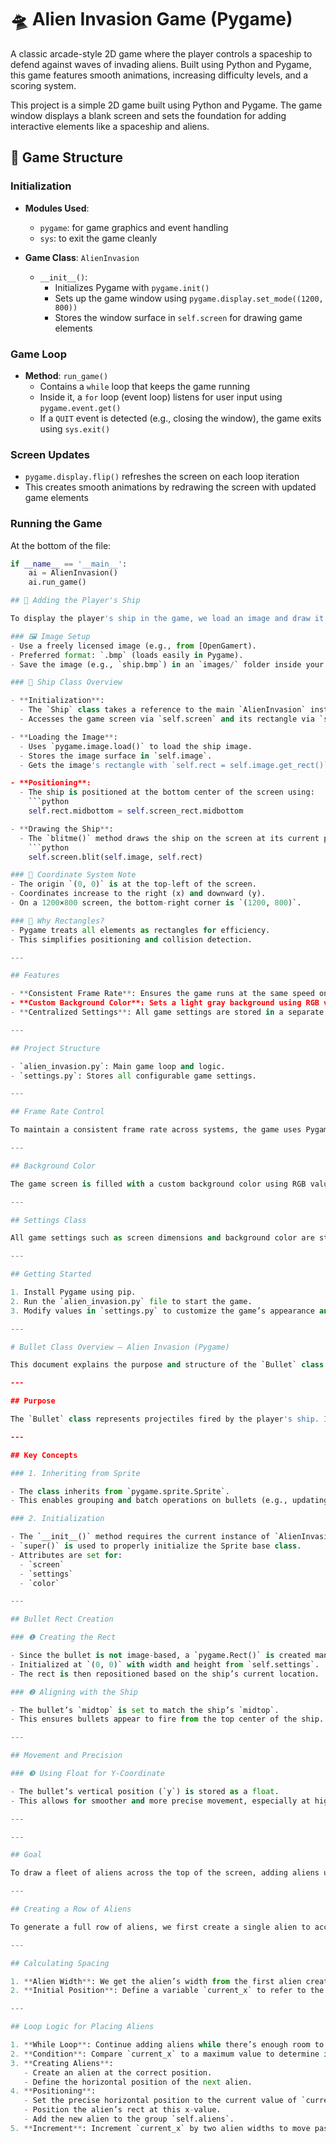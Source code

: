 # 🛸 Alien Invasion Game (Pygame)

A classic arcade-style 2D game where the player controls a spaceship to defend against waves of invading aliens. Built using Python and Pygame, this game features smooth animations, increasing difficulty levels, and a scoring system.

This project is a simple 2D game built using Python and Pygame. The game window displays a blank screen and sets the foundation for adding interactive elements like a spaceship and aliens.

## 🚀 Game Structure

### Initialization

- **Modules Used**:  
  - `pygame`: for game graphics and event handling  
  - `sys`: to exit the game cleanly

- **Game Class**: `AlienInvasion`
  - `__init__()`:
    - Initializes Pygame with `pygame.init()`
    - Sets up the game window using `pygame.display.set_mode((1200, 800))`
    - Stores the window surface in `self.screen` for drawing game elements

### Game Loop

- **Method**: `run_game()`
  - Contains a `while` loop that keeps the game running
  - Inside it, a `for` loop (event loop) listens for user input using `pygame.event.get()`
  - If a `QUIT` event is detected (e.g., closing the window), the game exits using `sys.exit()`

### Screen Updates

- `pygame.display.flip()` refreshes the screen on each loop iteration
- This creates smooth animations by redrawing the screen with updated game elements

### Running the Game

At the bottom of the file:

```python
if __name__ == '__main__':
    ai = AlienInvasion()
    ai.run_game()

## 🚢 Adding the Player's Ship

To display the player's ship in the game, we load an image and draw it using Pygame's `blit()` method.

### 🖼️ Image Setup
- Use a freely licensed image (e.g., from [OpenGamert).
- Preferred format: `.bmp` (loads easily in Pygame).
- Save the image (e.g., `ship.bmp`) in an `images/` folder inside your project directory.

### 🧱 Ship Class Overview

- **Initialization**:
  - The `Ship` class takes a reference to the main `AlienInvasion` instance.
  - Accesses the game screen via `self.screen` and its rectangle via `self.screen_rect`.

- **Loading the Image**:
  - Uses `pygame.image.load()` to load the ship image.
  - Stores the image surface in `self.image`.
  - Gets the image's rectangle with `self.rect = self.image.get_rect()`.

- **Positioning**:
  - The ship is positioned at the bottom center of the screen using:
    ```python
    self.rect.midbottom = self.screen_rect.midbottom

- **Drawing the Ship**:
  - The `blitme()` method draws the ship on the screen at its current position:
    ```python
    self.screen.blit(self.image, self.rect)

### 📐 Coordinate System Note
- The origin `(0, 0)` is at the top-left of the screen.
- Coordinates increase to the right (x) and downward (y).
- On a 1200×800 screen, the bottom-right corner is `(1200, 800)`.

### 🧠 Why Rectangles?
- Pygame treats all elements as rectangles for efficiency.
- This simplifies positioning and collision detection.

---

## Features

- **Consistent Frame Rate**: Ensures the game runs at the same speed on different systems using Pygame's clock.
- **Custom Background Color**: Sets a light gray background using RGB values.
- **Centralized Settings**: All game settings are stored in a separate `Settings` class for easy management and scalability.

---

## Project Structure

- `alien_invasion.py`: Main game loop and logic.
- `settings.py`: Stores all configurable game settings.

---

## Frame Rate Control

To maintain a consistent frame rate across systems, the game uses Pygame’s `Clock` class. The `tick()` method is called once per loop iteration to limit the frame rate (e.g., 60 FPS). This helps ensure smooth and consistent gameplay regardless of system performance.

---

## Background Color

The game screen is filled with a custom background color using RGB values. For example, `(230, 230, 230)` produces a light gray color. This color is applied during each iteration of the game loop to refresh the screen.

---

## Settings Class

All game settings such as screen dimensions and background color are stored in a dedicated `Settings` class in `settings.py`. This modular approach makes it easier to manage and update settings as the game evolves.

---

## Getting Started

1. Install Pygame using pip.
2. Run the `alien_invasion.py` file to start the game.
3. Modify values in `settings.py` to customize the game’s appearance and behavior.

---

# Bullet Class Overview – Alien Invasion (Pygame)

This document explains the purpose and structure of the `Bullet` class in the Alien Invasion game, focusing on how it integrates with Pygame's sprite system and interacts with the ship.

---

## Purpose

The `Bullet` class represents projectiles fired by the player's ship. It inherits from `pygame.sprite.Sprite`, allowing bullets to be managed in groups and updated collectively.

---

## Key Concepts

### 1. Inheriting from Sprite

- The class inherits from `pygame.sprite.Sprite`.
- This enables grouping and batch operations on bullets (e.g., updating, drawing, collision detection).

### 2. Initialization

- The `__init__()` method requires the current instance of `AlienInvasion`.
- `super()` is used to properly initialize the Sprite base class.
- Attributes are set for:
  - `screen`
  - `settings`
  - `color`

---

## Bullet Rect Creation

### ❶ Creating the Rect

- Since the bullet is not image-based, a `pygame.Rect()` is created manually.
- Initialized at `(0, 0)` with width and height from `self.settings`.
- The rect is then repositioned based on the ship’s current location.

### ❷ Aligning with the Ship

- The bullet’s `midtop` is set to match the ship’s `midtop`.
- This ensures bullets appear to fire from the top center of the ship.

---

## Movement and Precision

### ❸ Using Float for Y-Coordinate

- The bullet’s vertical position (`y`) is stored as a float.
- This allows for smoother and more precise movement, especially at higher speeds.

---

---

## Goal

To draw a fleet of aliens across the top of the screen, adding aliens until there’s no space left for a new alien. This process is repeated as long as there is enough vertical space to add a new row.

---

## Creating a Row of Aliens

To generate a full row of aliens, we first create a single alien to access its width. We then place an alien on the left side of the screen and keep adding aliens until we run out of space.

---

## Calculating Spacing

1. **Alien Width**: We get the alien’s width from the first alien created.
2. **Initial Position**: Define a variable `current_x` to refer to the horizontal position of the next alien. Initially set to one alien width to offset the first alien from the left edge.

---

## Loop Logic for Placing Aliens

1. **While Loop**: Continue adding aliens while there’s enough room to place one.
2. **Condition**: Compare `current_x` to a maximum value to determine if there’s room for another alien.
3. **Creating Aliens**:
   - Create an alien at the correct position.
   - Define the horizontal position of the next alien.
4. **Positioning**:
   - Set the precise horizontal position to the current value of `current_x`.
   - Position the alien’s rect at this x-value.
   - Add the new alien to the group `self.aliens`.
5. **Increment**: Increment `current_x` by two alien widths to move past the alien just added and leave space between aliens.